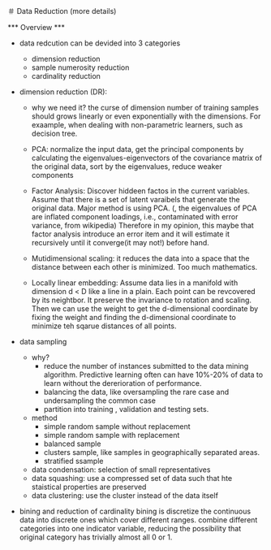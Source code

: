 ＃ Data Reduction (more details)

*** Overview ***

- data redcution can be devided into 3 categories
	* dimension reduction
	* sample numerosity reduction
	* cardinality reduction
- dimension reduction (DR):
	* why we need it? the curse of dimension
	 number of training samples should grows linearly or even exponentially with the dimensions. For exaample, when dealing with non-parametric learners, such as decision tree.
	
    * PCA: normalize the input data, get the principal components by calculating the eigenvalues-eigenvectors of the covariance matrix of the original data, sort by the eigenvalues, reduce weaker components
    * Factor Analysis: Discover hiddeen factos in the current variables. Assume that there is a set of latent varaibels that generate the original data. Major method is using PCA. (, the eigenvalues of PCA are inflated component loadings, i.e., contaminated with error variance, from wikipedia)
    Therefore in my opinion, this maybe that factor analysis introduce an error item and it will estimate it recursively until it converge(it may not!) before hand.
    * Mutidimensional scaling: it reduces the data into a space that the distance between each other is minimized. Too much mathematics. 
    * Locally linear embedding: Assume data lies in a manifold with dimension d < D like a line in a plain. Each point can be revcovered by its neightbor. It preserve the invariance to rotation and scaling. Then we can use the weight to get the d-dimensional coordinate by fixing the weight and finding the d-dimensional coordinate to minimize teh sqarue distances of all points.

- data sampling 
	* why?
		+ reduce the number of instances submitted to the data mining algorithm. Predictive learning often can have 10%-20% of data to learn without the dererioration of performance.
		+ balancing the data, like oversampling the rare case and undersampling the common case
		+ partition into training , validation and testing sets.
	* method
		+ simple random sample without replacement
		+ simple random sample with replacement
		+ balanced sample
		+ clusters sample, like samples in geographically separated areas.
		+ stratified ssample
	* data condensation: selection of small representatives
	* data squashing: use a compressed set of data such that hte staistical properties are preserved
	* data clustering: use the cluster instead of the data itself

- bining and reduction of cardinality
bining is discretize the continuous data into discrete ones which cover different ranges.
combine different categories into one indicator variable, reducing the possibility that original category has trivially almost all 0 or 1.